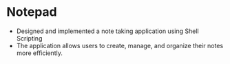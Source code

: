 # Notepad
- Designed and implemented a note taking application using Shell Scripting
- The application allows users to create, manage, and organize their notes more efficiently. 
